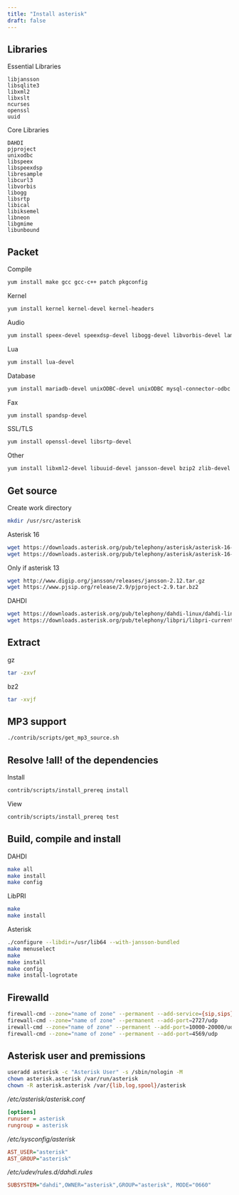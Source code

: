 ```yaml
---
title: "Install asterisk"
draft: false
---
```


## Libraries

Essential Libraries

```text
libjansson
libsqlite3
libxml2
libxslt
ncurses
openssl
uuid
```

Core Libraries

```text
DAHDI
pjproject
unixodbc
libspeex
libspeexdsp
libresample
libcurl3
libvorbis
libogg
libsrtp
libical
libiksemel
libneon
libgmime
libunbound
```

## Packet

Compile

```bash
yum install make gcc gcc-c++ patch pkgconfig
```

Kernel

```bash
yum install kernel kernel-devel kernel-headers
```

Audio

```bash
yum install speex-devel speexdsp-devel libogg-devel libvorbis-devel lame
```

Lua

```bash
yum install lua-devel
```

Database

```bash
yum install mariadb-devel unixODBC-devel unixODBC mysql-connector-odbc sqlite-devel
```

Fax

```bash
yum install spandsp-devel
```

SSL/TLS

```bash
yum install openssl-devel libsrtp-devel
```

Other

```bash
yum install libxml2-devel libuuid-devel jansson-devel bzip2 zlib-devel libedit-devel subversion gsm-devel python-devel libcurl-devel
```

## Get source

Create work directory

```bash
mkdir /usr/src/asterisk
```

Asterisk 16

```bash
wget https://downloads.asterisk.org/pub/telephony/asterisk/asterisk-16-current.tar.gz
wget https://downloads.asterisk.org/pub/telephony/asterisk/asterisk-16-current-patch.tar.gz
```

Only if asterisk 13

```bash
wget http://www.digip.org/jansson/releases/jansson-2.12.tar.gz
wget https://www.pjsip.org/release/2.9/pjproject-2.9.tar.bz2
```

DAHDI

```bash
wget https://downloads.asterisk.org/pub/telephony/dahdi-linux/dahdi-linux-3.0.0.tar.gz
wget https://downloads.asterisk.org/pub/telephony/libpri/libpri-current.tar.gz
```

## Extract

gz

```bash
tar -zxvf
```

bz2

```bash
tar -xvjf
```

## MP3 support

```bash
./contrib/scripts/get_mp3_source.sh
```

## Resolve !all! of the dependencies

Install

```bash
contrib/scripts/install_prereq install
```

View

```bash
contrib/scripts/install_prereq test
```

## Build, compile and install

DAHDI

```bash
make all
make install
make config
```

LibPRI

```bash
make
make install
```

Asterisk

```bash
./configure --libdir=/usr/lib64 --with-jansson-bundled
make menuselect
make
make install
make config
make install-logrotate
```

## Firewalld

```bash
firewall-cmd --zone="name of zone" --permanent --add-service={sip,sips}
firewall-cmd --zone="name of zone" --permanent --add-port=2727/udp
irewall-cmd --zone="name of zone" --permanent --add-port=10000-20000/udp
firewall-cmd --zone="name of zone" --permanent --add-port=4569/udp
```

## Asterisk user and premissions

```bash
useradd asterisk -c "Asterisk User" -s /sbin/nologin -M
chown asterisk.asterisk /var/run/asterisk
chown -R asterisk.asterisk /var/{lib,log,spool}/asterisk
```

_/etc/asterisk/asterisk.conf_

```ini
[options]
runuser = asterisk
rungroup = asterisk
```

_/etc/sysconfig/asterisk_

```ini
AST_USER="asterisk"
AST_GROUP="asterisk"
```

_/etc/udev/rules.d/dahdi.rules_

```ini
SUBSYSTEM="dahdi",OWNER="asterisk",GROUP="asterisk", MODE="0660"
```
